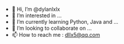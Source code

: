 - 👋 Hi, I’m @dylanlxlx
- 👀 I’m interested in ...
- 🌱 I’m currently learning Python, Java and ...
- 💞️ I’m looking to collaborate on ...
- 📫 How to reach me : dllx5@qq.com

<!---
dylanlxlx/dylanlxlx is a ✨ special ✨ repository because its `README.md` (this file) appears on your GitHub profile.
You can click the Preview link to take a look at your changes.
--->

